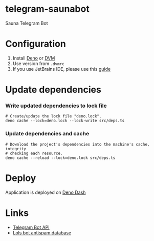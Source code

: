 # telegram-saunabot

Sauna Telegram Bot

# Configuration

1. Install [Deno](https://deno.land/) or [DVM](https://github.com/justjavac/dvm)
2. Use version from `.dvmrc`
3. If you use JetBrains IDE, please use this
   [guide](https://deno.land/manual@v1.11.3/getting_started/setup_your_environment#jetbrains-ides)

# Update dependencies

### Write updated dependencies to lock file

```shell
# Create/update the lock file "deno.lock".
deno cache --lock=deno.lock --lock-write src/deps.ts
```

### Update dependencies and cache

```shell
# Download the project's dependencies into the machine's cache, integrity
# checking each resource.
deno cache --reload --lock=deno.lock src/deps.ts
```

# Deploy

Application is deployed on
[Deno Dash](https://dash.deno.com/projects/telegram-saunabot)

# Links

- [Telegram Bot API](https://core.telegram.org/bots/api)
- [Lols bot antispam database](https://lols.bot/?a=<id>)

